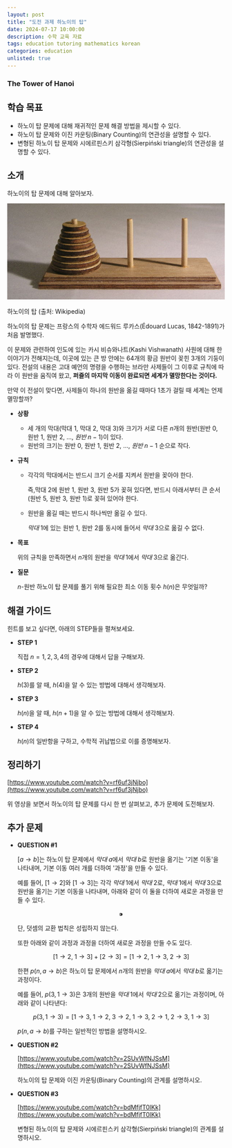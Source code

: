 ```yaml
---
layout: post
title: "도전 과제 하노이의 탑"
date: 2024-07-17 10:00:00
description: 수학 교육 자료
tags: education tutoring mathematics korean
categories: education
unlisted: true
---
```



### The Tower of Hanoi

## 학습 목표

- 하노이 탑 문제에 대해 재귀적인 문제 해결 방법을 제시할 수 있다.
- 하노이 탑 문제와 이진 카운팅(Binary Counting)의 연관성을 설명할 수 있다.
- 변형된 하노이 탑 문제와 시에르핀스키 삼각형(Sierpiński triangle)의 연관성을 설명할 수 있다.

## 소개

하노이의 탑 문제에 대해 알아보자.

![하노이의 탑 (출처: Wikipedia)](/assets/img/blog/tutoring/untitled__161f0f24f9318047ba72e83be080b.png)

하노이의 탑 (출처: Wikipedia)

하노이의 탑 문제는 프랑스의 수학자 에드워드 루카스(Édouard Lucas, 1842-1891)가 처음 발명했다.

이 문제와 관련하여 인도에 있는 카시 비슈와나트(Kashi Vishwanath) 사원에 대해 한 이야기가 전해지는데,
이곳에 있는 큰 방 안에는 $64$개의 황금 원반이 꽂힌 $3$개의 기둥이 있다.
전설의 내용은 고대 예언의 명령을 수행하는 브라만 사제들이 그 이후로 규칙에 따라 이 원반을 움직여 왔고, 
**퍼즐의 마지막 이동이 완료되면 세계가 멸망한다는 것이다.**

만약 이 전설이 맞다면, 사제들이 하나의 원반을 옮길 때마다 $1$초가 걸릴 때 세계는 언제 멸망할까?

- **상황**
    - 세 개의 막대$\textrm{(막대 1, 막대 2, 막대 3)}$와 크기가 서로 다른 $n$개의 원반$\textrm{(원반 0, 원반 1, 원반 2, ..., }원반\;n-1)$이 있다.
    - 원반의 크기는 $\textrm{원반 0, 원반 1, 원반 2, ..., }원반\;n-1$ 순으로 작다.
- **규칙**
    - 각각의 막대에서는 반드시 크기 순서를 지켜서 원반을 꽂아야 한다.
        
        즉,$\textrm{막대 2}$에 $\textrm{원반 1, 원반 3, 원반 5}$가 꽂혀 있다면, 반드시 아래서부터 큰 순서$\textrm{(원반 5, 원반 3, 원반 1)}$로 꽂혀 있어야 한다.
        
    - 원반을 옮길 때는 반드시 하나씩만 옮길 수 있다.
        
        $막대\;1$에 있는 $\textrm{원반 1, 원반 2}$를 동시에 들어서 $막대\;3$으로 옮길 수 없다.
        
- **목표**
    
    위의 규칙을 만족하면서 $n$개의 원반을 $막대\;1$에서 $막대\;3$으로 옮긴다.
    
- **질문**
    
    $n$-원반 하노이 탑 문제를 풀기 위해 필요한 최소 이동 횟수 $h(n)$은 무엇일까?
    

## 해결 가이드

힌트를 보고 싶다면, 아래의 STEP들을 펼쳐보세요.

- **STEP 1**
    
    직접 $n=1, 2, 3, 4$의 경우에 대해서 답을 구해보자.
    
- **STEP 2**
    
    $h(3)$를 알 때, $h(4)$을 알 수 있는 방법에 대해서 생각해보자.
    
- **STEP 3**
    
    $h(n)$을 알 때, $h(n+1)$을 알 수 있는 방법에 대해서 생각해보자.
    
- **STEP 4**
    
    $h(n)$의 일반항을 구하고, 수학적 귀납법으로 이를 증명해보자.
    

## 정리하기

[https://www.youtube.com/watch?v=rf6uf3jNjbo](https://www.youtube.com/watch?v=rf6uf3jNjbo)

위 영상을 보면서 하노이의 탑 문제를 다시 한 번 살펴보고, 추가 문제에 도전해보자.

## 추가 문제

- **QUESTION #1**
    
    $[a\rightarrow b]$는 하노이 탑 문제에서 $막대\;a$에서 $막대\;b$로 원반을 옮기는 '기본 이동'을 나타내며,
    기본 이동 여러 개를 더하여 '과정'을 만들 수 있다.
    
    예를 들어, $[1\rightarrow 2]$와 $[1\rightarrow 3]$는 각각 $막대\;1$에서 $막대\;2$로, $막대\;1$에서 $막대\;3$으로 원반을 옮기는 기본 이동을 나타내며, 아래와 같이 이 둘을 더하여 새로운 과정을 만들 수 있다.
    
    $$
    ⁍
    $$
    
    단, 덧셈의 교환 법칙은 성립하지 않는다.
    
    또한 아래와 같이 과정과 과정을 더하여 새로운 과정을 만들 수도 있다.
    
    $$
    [1\rightarrow 2,\;1\rightarrow3]+[2\rightarrow3]=[1\rightarrow 2,\;1\rightarrow3,\;2\rightarrow3]
    $$
    
    한편 $p(n, a\rightarrow b)$은 하노이 탑 문제에서 $n$개의 원반을 $막대\;a$에서 $막대\;b$로 옮기는 과정이다.
    
    예를 들어, $p(3, 1\rightarrow 3)$은 $3$개의 원반을 $막대\;1$에서 $막대\;2$으로 옮기는 과정이며,
    아래와 같이 나타낸다:
    
    $$
    p(3, 1\rightarrow3)=[1\rightarrow3,\;1\rightarrow2,\;3\rightarrow2,\;1\rightarrow3,\;2\rightarrow1,\;2\rightarrow3,\;1\rightarrow3]
    $$
    
    $p(n, a\rightarrow b)$를 구하는 일반적인 방법을 설명하시오.
    
- **QUESTION #2**
    
    [https://www.youtube.com/watch?v=2SUvWfNJSsM](https://www.youtube.com/watch?v=2SUvWfNJSsM)
    
    하노이의 탑 문제와 이진 카운팅(Binary Counting)의 관계를 설명하시오.
    
- **QUESTION #3**
    
    [https://www.youtube.com/watch?v=bdMfjfT0lKk](https://www.youtube.com/watch?v=bdMfjfT0lKk)
    
    변형된 하노이의 탑 문제와 시에르핀스키 삼각형(Sierpiński triangle)의 관계를 설명하시오.
